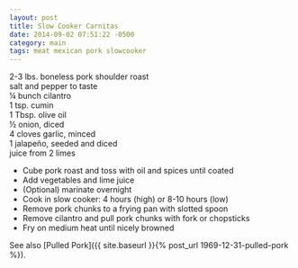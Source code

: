 ```yaml
---
layout: post
title: Slow Cooker Carnitas
date: 2014-09-02 07:51:22 -0500
category: main
tags: meat mexican pork slowcooker
---
```

2-3 lbs. boneless pork shoulder roast  
salt and pepper to taste  
¼ bunch cilantro  
1 tsp. cumin  
1 Tbsp. olive oil  
½ onion, diced  
4 cloves garlic, minced  
1 jalapeño, seeded and diced  
juice from 2 limes  
<ul>
	<li>Cube pork roast and toss with oil and spices until coated</li>
	<li>Add vegetables and lime juice</li>
	<li>(Optional) marinate overnight</li>
	<li>Cook in slow cooker: 4 hours (high) or 8-10 hours (low)</li>
	<li>Remove pork chunks to a frying pan with slotted spoon</li>
	<li>Remove cilantro and pull pork chunks with fork or chopsticks</li>
	<li>Fry on medium heat until nicely browned</li>
</ul>
See also [Pulled Pork]({{ site.baseurl }}{% post_url 1969-12-31-pulled-pork %}).
